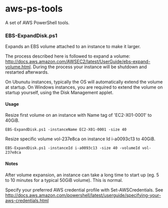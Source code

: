 # aws-ps-tools
A set of AWS PowerShell tools.

### EBS-ExpandDisk.ps1
Expands an EBS volume attached to an instance to make it larger.

The process described here is followed to expand a volume:
http://docs.aws.amazon.com/AWSEC2/latest/UserGuide/ebs-expand-volume.html.
During the process your instance will be shutdown and restarted afterwards.

On Ubunutu instances, typically the OS will automatically extend the volume
at startup. On Windows instances, you are required to extend the volume on
startup yourself, using the Disk Management applet.

#### Usage
Resize first volume on an instance with Name tag of 'EC2-X01-0001' to 40GiB.

````EBS-ExpandDisk.ps1 -instanceName EC2-X01-0001 -size 40````
   
Resize specific volume vol-237e8ca on instance Id i-a0093c13 to 40GiB.

````EBS-ExpandDisk.ps1 -instanceId i-a0093c13 -size 40 -volumeId vol-237e8ca````

 
#### Notes
After volume expansion, an instance can take a long time to start up (eg. 5
to 10 minutes for a typical 50GiB volume). This is normal.

Specify your preferred AWS credential profile with Set-AWSCredentials. See
http://docs.aws.amazon.com/powershell/latest/userguide/specifying-your-aws-credentials.html
